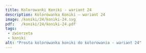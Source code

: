 ```yaml
---
title: Kolorowanki Koniki - wariant 24
description: Kolorowanka Koniki – wariant 24
image: /koniki/24/koniki-24.svg
pdf:   /koniki/24/koniki-24.pdf
tags:
 - zwierzeta
 - koniki
alt: "Prosta kolorowanka koniki do kolorowania - wariant 24"
---
```

